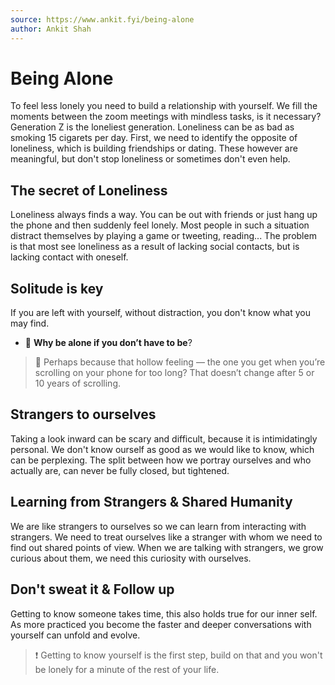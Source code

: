 ```yaml
---
source: https://www.ankit.fyi/being-alone
author: Ankit Shah
---
```


# Being Alone
To feel less lonely you need to build a relationship with yourself.
We fill the moments between the zoom meetings with mindless tasks, is it necessary?
Generation Z is the loneliest generation. Loneliness can be as bad as smoking 15 cigarets per day.
First, we need to identify the opposite of loneliness, which is building friendships or dating.
These however are meaningful, but don't stop loneliness or sometimes don't even help.

## The secret of Loneliness
Loneliness always finds a way.
You can be out with friends or just hang up the phone and then suddenly feel lonely.
Most people in such a situation distract themselves by playing a game or tweeting, reading...
The problem is that most see loneliness as a result of lacking social contacts, but is lacking contact with oneself.

## Solitude is key
If you are left with yourself, without distraction, you don't know what you may find.
- 🙊 **Why be alone if you don’t have to be**?
> 📱 Perhaps because that hollow feeling — the one you get when you’re scrolling on your phone for too long? That doesn’t change after 5 or 10 years of scrolling.

## Strangers to ourselves
Taking a look inward can be scary and difficult, because it is intimidatingly personal.
We don't know ourself as good as we would like to know, which can be perplexing.
The split between how we portray ourselves and who actually are, can never be fully closed, but tightened.

## Learning from Strangers & Shared Humanity
We are like strangers to ourselves so we can learn from interacting with strangers.
We need to treat ourselves like a stranger with whom we need to find out shared points of view.
When we are talking with strangers, we grow curious about them, we need this curiosity with ourselves.

## Don't sweat it & Follow up
Getting to know someone takes time, this also holds true for our inner self.
As more practiced you become the faster and deeper conversations with yourself can unfold and evolve.
> ❗ Getting to know yourself is the first step, build on that and you won't be lonely for a minute of the rest of your life.
